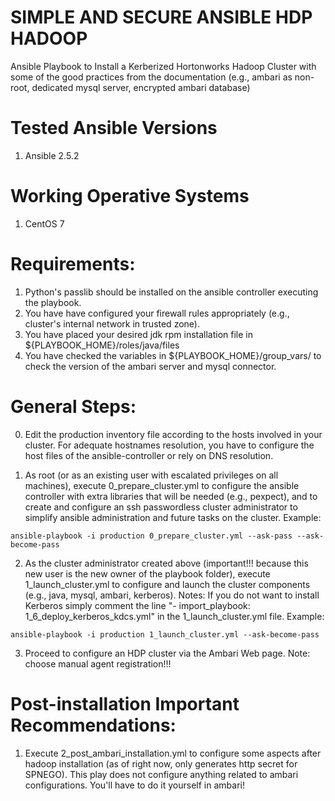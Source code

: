 # SIMPLE AND SECURE ANSIBLE HDP HADOOP
Ansible Playbook to Install a Kerberized Hortonworks Hadoop Cluster with some of the good practices from the documentation (e.g., ambari as non-root, dedicated mysql server, encrypted ambari database)

# Tested Ansible Versions
1) Ansible 2.5.2

# Working Operative Systems
1) CentOS 7

# Requirements:

1) Python's passlib should be installed on the ansible controller executing the playbook.
2) You have have configured your firewall rules appropriately (e.g., cluster's internal network in trusted zone).
3) You have placed your desired jdk rpm installation file in ${PLAYBOOK_HOME}/roles/java/files
4) You have checked the variables in ${PLAYBOOK_HOME}/group_vars/ to check the version of the ambari server and mysql connector.

# General Steps:

0) Edit the production inventory file according to the hosts involved in your cluster. For adequate hostnames resolution, you have to configure the host files of the ansible-controller or rely on DNS resolution.

1) As root (or as an existing user with escalated privileges on all machines), execute 0_prepare_cluster.yml to configure the ansible controller with extra libraries that will be needed (e.g., pexpect), and to create and configure an ssh passwordless cluster administrator to simplify ansible administration and future tasks on the cluster. Example:

```
ansible-playbook -i production 0_prepare_cluster.yml --ask-pass --ask-become-pass
```

2) As the cluster administrator created above (important!!! because this new user is the new owner of the playbook folder), execute 1_launch_cluster.yml to configure and launch the cluster components (e.g., java, mysql, ambari, kerberos). Notes: If you do not want to install Kerberos simply comment the line "- import_playbook: 1_6_deploy_kerberos_kdcs.yml" in the 1_launch_cluster.yml file. Example:

```
ansible-playbook -i production 1_launch_cluster.yml --ask-become-pass
```

3) Proceed to configure an HDP cluster via the Ambari Web page. Note: choose manual agent registration!!!

# Post-installation Important Recommendations:

1) Execute 2_post_ambari_installation.yml to configure some aspects after hadoop installation (as of right now, only generates http secret for SPNEGO). This play does not configure anything related to ambari configurations. You'll have to do it yourself in ambari!

